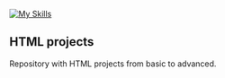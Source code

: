 [![My Skills](https://skillicons.dev/icons?i=html)](https://skillicons.dev)


## HTML projects
Repository with HTML projects from basic to advanced.
